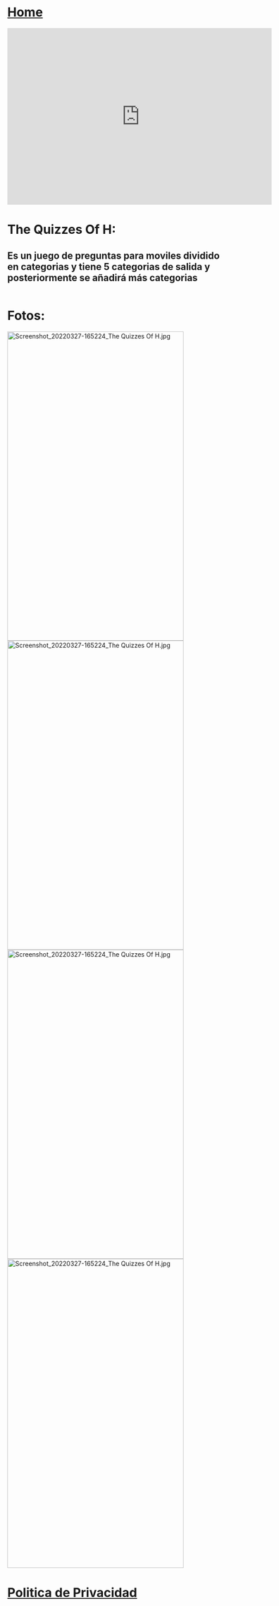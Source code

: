 # [Home](https://nyan-city-studios.github.io)

<iframe width="600" height="400" src="https://www.youtube.com/embed/IOqcQrnmvbQ" title="YouTube video player" frameborder="0" allow="accelerometer; autoplay; clipboard-write; encrypted-media; gyroscope; picture-in-picture" allowfullscreen></iframe>

# The Quizzes Of H:

## Es un juego de preguntas para moviles dividido en categorias y tiene 5 categorias de salida y posteriormente se añadirá más categorias

<div class="app_store_links"><a href="https://play.google.com/store/apps/details?id=com.H_Elprogramador.TheQuizzesOfH" data-label="google_play" class="google_play_btn store_btn"><img srcset="https://helprogramador.github.io/The-Quizzes-Of-H/5a902dbf7f96951c82922875.png"></a></div>

# Fotos:

<img src="https://user-images.githubusercontent.com/100703882/163763745-cbe06799-b67b-4c66-be62-cb1599bb35bd.jpg" alt="Screenshot_20220327-165224_The Quizzes Of H.jpg" width="400" height="700" style="margin-right:0px" data-image-whitelisted="" class="CToWUd">

<img src="https://user-images.githubusercontent.com/100703882/163763747-083caeac-b413-4496-9ca2-c91974142f91.jpg" alt="Screenshot_20220327-165224_The Quizzes Of H.jpg" width="400" height="700" style="margin-right:0px" data-image-whitelisted="" class="CToWUd">

<img src="https://user-images.githubusercontent.com/100703882/163763748-38fd5582-0a39-4ca9-9493-af9b5608d7f1.jpg" alt="Screenshot_20220327-165224_The Quizzes Of H.jpg" width="400" height="700" style="margin-right:0px" data-image-whitelisted="" class="CToWUd">

<img src="https://user-images.githubusercontent.com/100703882/163763749-cad7cc33-0a2a-44ae-98d9-7f4a3bc5df91.jpg" alt="Screenshot_20220327-165224_The Quizzes Of H.jpg" width="400" height="700" style="margin-right:0px" data-image-whitelisted="" class="CToWUd">

# [Politica de Privacidad](https://helprogramador.github.io/The-Quizzes-Of-H/Politica-de-privacidad)
